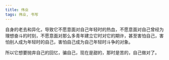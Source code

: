 ```yaml
---
title: 伟业
tags: 伟业, 书写
---
```



自身的老去和异化，导致它不愿意面对自己年轻时的热血，不愿意面对自己曾经为理想奋斗的时刻，不愿意面对那么多青年建立它时对它的期许，甚至害怕自己，害怕别人成为年轻时的自己，害怕自己成为自己年轻时斗争的对象。

所以它想要抛弃自己的回忆，骗自己，现在是甜的，那时是苦的，自己做对了。


